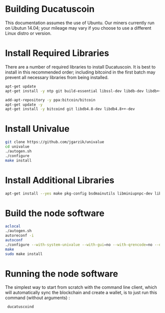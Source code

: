 Building Ducatuscoin
====================

This documentation assumes the use of Ubuntu. Our miners currently run on Ubutun 14.04;
your mileage may vary if you choose to use a different Linux distro or version.

# Install Required Libraries

There are a number of required libraries to install Ducatuscoin. It is best to install in
this recommended order; including bitcoind in the first batch may prevent all necessary
libraries from being installed.

```bash
apt-get update
apt-get install -y ntp git build-essential libssl-dev libdb-dev libdb++-dev libboost-all-dev libqrencode-dev libevent-dev autoconf libtool libboost-all-dev wget software-properties-common python-software-properties

add-apt-repository -y ppa:bitcoin/bitcoin
apt-get update -y
apt-get install -y bitcoind git libdb4.8-dev libdb4.8++-dev

```

# Install Univalue

```bash
git clone https://github.com/jgarzik/univalue
cd univalue
./autogen.sh
./configure
make install
```

# Install Additional Libraries
```bash
apt-get install --yes make pkg-config bsdmainutils libminiupnpc-dev libzmq3-dev libqt5gui5 libqt5core5a libqt5dbus5 qttools5-dev qttools5-dev-tools libprotobuf-dev protobuf-compiler
```

# Build the node software
```bash
aclocal
./autogen.sh
autoreconf -i
autoconf
./configure --with-system-univalue --with-gui=no --with-qrencode=no --disable-tests
make
sudo make install
```

# Running the node software

The simplest way to start from scratch with the command line client, which will automatically sync the blockchain and create a wallet, is to just run this command (without arguments) :

```bash
 ducatuscoind
```

